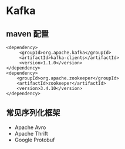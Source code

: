 # Kafka

## maven 配置

```
<dependency>
     <groupId>org.apache.kafka</groupId>
     <artifactId>kafka-clients</artifactId>
     <version>1.1.0</version>
</dependency>
<dependency>
    <groupId>org.apache.zookeeper</groupId>
    <artifactId>zookeeper</artifactId>
    <version>3.4.10</version>
</dependency>
   ```

## 常见序列化框架
- Apache Avro
- Apache Thrift
- Google Protobuf

